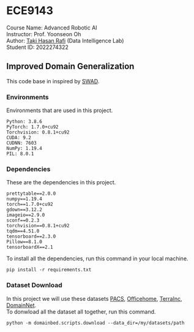 # ECE9143
Course Name: Advanced Robotic AI 
<br>
Instructor: Prof. Yoonseon Oh <br>
Author: [Taki Hasan Rafi](https://takihasan.github.io/) (Data Intelligence Lab) <br>
Student ID: 2022274322 <br>
## Improved Domain Generalization
This code base in inspired by [SWAD](https://github.com/khanrc/swad/tree/main).
### Environments

Environments that are used in this project.
```
Python: 3.8.6
PyTorch: 1.7.0+cu92
Torchvision: 0.8.1+cu92
CUDA: 9.2
CUDNN: 7603
NumPy: 1.19.4
PIL: 8.0.1
```

### Dependencies
These are the dependencies in this project.
```
prettytable==2.0.0
numpy==1.19.4
torch==1.7.0+cu92
gdown==3.12.2
imageio==2.9.0
sconf==0.2.3
torchvision==0.8.1+cu92
tqdm==4.51.0
tensorboard==2.3.0
Pillow==8.1.0
tensorboardX==2.1
```

To install all the dependencies, run this command in your local machine.
```
pip install -r requirements.txt
```
### Dataset Download
In this project we will use these datasets [PACS](https://www.eecs.qmul.ac.uk/~dl307/project_iccv2017), [Officehome](https://www.hemanthdv.org/officeHomeDataset.html), [TerraInc](https://beerys.github.io/CaltechCameraTraps/), [DomainNet](https://ai.bu.edu/M3SDA/).
<br>
To donwload all the dataset all together, run this command.
```
python -m domainbed.scripts.download --data_dir=/my/datasets/path
```
